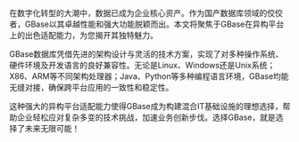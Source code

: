 在数字化转型的大潮中，数据已成为企业核心资产。作为国产数据库领域的佼佼者，GBase以其卓越性能和强大功能脱颖而出。本文将聚焦于GBase在异构平台上的出色适配能力，为您揭开其独特魅力。

GBase数据库凭借先进的架构设计与灵活的技术方案，实现了对多种操作系统、硬件环境及开发语言的良好兼容性。无论是Linux、Windows还是Unix系统；X86、ARM等不同架构处理器；Java、Python等多种编程语言环境，GBase均能无缝对接，确保跨平台应用的一致性和稳定性。

这种强大的异构平台适配能力使得GBase成为构建混合IT基础设施的理想选择，帮助企业轻松应对复杂多变的技术挑战，加速业务创新步伐。选择GBase，就是选择了未来无限可能！